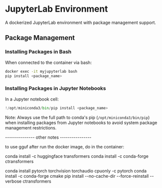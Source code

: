 # JupyterLab Environment

A dockerized JupyterLab environment with package management support.

## Package Management

### Installing Packages in Bash
When connected to the container via bash:
```bash
docker exec -it myjupyterlab bash
pip install <package_name>
```

### Installing Packages in Jupyter Notebooks
In a Jupyter notebook cell:
```python
!/opt/miniconda3/bin/pip install <package_name>
```

Note: Always use the full path to conda's pip (`/opt/miniconda3/bin/pip`) when installing packages from Jupyter notebooks to avoid system package management restrictions.





--------------- other notes ----------------

to use gguf after run the docker image, do in the container:

conda install -c huggingface transformers
conda install -c conda-forge ctransformers


conda install pytorch torchvision torchaudio cpuonly -c pytorch
conda install -c conda-forge cmake
pip install --no-cache-dir --force-reinstall --verbose ctransformers
